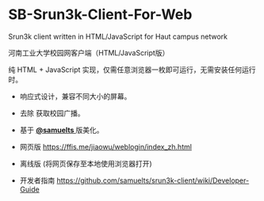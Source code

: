 # SB-Srun3k-Client-For-Web

Srun3k client written in HTML/JavaScript for Haut campus network

河南工业大学校园网客户端（HTML/JavaScript版）

纯 HTML + JavaScript 实现，仅需任意浏览器一枚即可运行，无需安装任何运行时。

 - 响应式设计，兼容不同大小的屏幕。
 - 去除 获取校园广播。

 - 基于 <a href="https://github.com/samuelts/srun3k-client/"><b><font>@samuelts </font></b></a> 版美化。

 - 网页版 https://ffis.me/jiaowu/weblogin/index_zh.html
 - 离线版 (将网页保存至本地使用浏览器打开)

  -  开发者指南 https://github.com/samuelts/srun3k-client/wiki/Developer-Guide
 

